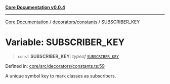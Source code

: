 [**Core Documentation v0.0.4**](../../../README.md)

***

[Core Documentation](../../../modules.md) / [decorators/constants](../README.md) / SUBSCRIBER\_KEY

# Variable: SUBSCRIBER\_KEY

> `const` **SUBSCRIBER\_KEY**: *typeof* [`SUBSCRIBER_KEY`](SUBSCRIBER_KEY.md)

Defined in: [core/src/decorators/constants.ts:59](https://github.com/stonemjs/core/blob/8c14a336c794eb98d8513b950cb1c2786962eaaf/src/decorators/constants.ts#L59)

A unique symbol key to mark classes as subscribers.
